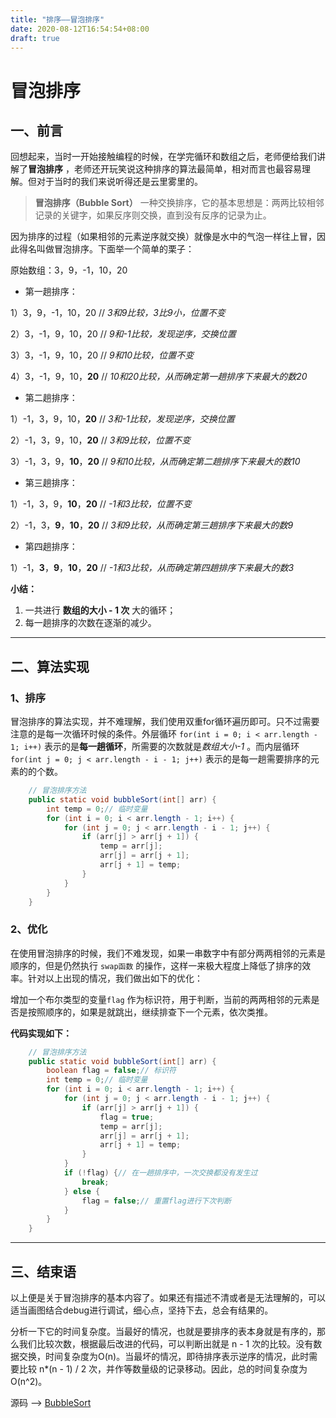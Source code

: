 ```yaml
---
title: "排序——冒泡排序"
date: 2020-08-12T16:54:54+08:00
draft: true
---
```


# 冒泡排序

## 一、前言

回想起来，当时一开始接触编程的时候，在学完循环和数组之后，老师便给我们讲解了**冒泡排序** ，老师还开玩笑说这种排序的算法最简单，相对而言也最容易理解。但对于当时的我们来说听得还是云里雾里的。

>**冒泡排序（Bubble Sort）** 一种交换排序，它的基本思想是：两两比较相邻记录的关键字，如果反序则交换，直到没有反序的记录为止。

因为排序的过程（如果相邻的元素逆序就交换）就像是水中的气泡一样往上冒，因此得名叫做冒泡排序。下面举一个简单的栗子：

原始数组：3，9，-1，10，20 

-    第一趟排序：

1）3，9，-1，10，20 // *3和9比较，3比9小，位置不变*

2）3，-1，9，10，20 // *9和-1比较，发现逆序，交换位置* 

3）3，-1，9，10，20 // *9和10比较，位置不变*

4）3，-1，9，10，**20** // *10和20比较，从而确定第一趟排序下来最大的数20*

-    第二趟排序：

1）-1，3，9，10，**20** // *3和-1比较，发现逆序，交换位置*

2）-1，3，9，10，**20** // *3和9比较，位置不变*

3）-1，3，9，**10**，**20** // *9和10比较，从而确定第二趟排序下来最大的数10*

-    第三趟排序：

1）-1，3，9，**10**，**20** // *-1和3比较，位置不变*

2）-1，3，**9**，**10**，**20** // *3和9比较，从而确定第三趟排序下来最大的数9*

-    第四趟排序：

1）-1，**3**，**9**，**10**，**20** // *-1和3比较，从而确定第四趟排序下来最大的数3*

**小结：**

1.   一共进行 **数组的大小 - 1 次** 大的循环；
2.   每一趟排序的次数在逐渐的减少。

---

## 二、算法实现

### 1、排序

冒泡排序的算法实现，并不难理解，我们使用双重for循环遍历即可。只不过需要注意的是每一次循环时候的条件。外层循环 `for(int i = 0; i < arr.length - 1; i++)` 表示的是**每一趟循环**，所需要的次数就是*数组大小-1* 。而内层循环 `for(int j = 0; j < arr.length - i - 1; j++)`  表示的是每一趟需要排序的元素的的个数。

```java
    // 冒泡排序方法
    public static void bubbleSort(int[] arr) {
        int temp = 0;// 临时变量
        for (int i = 0; i < arr.length - 1; i++) {
            for (int j = 0; j < arr.length - i - 1; j++) {
                if (arr[j] > arr[j + 1]) {
                    temp = arr[j];
                    arr[j] = arr[j + 1];
                    arr[j + 1] = temp;
                }
            }
        }
    }
```

### 2、优化

在使用冒泡排序的时候，我们不难发现，如果一串数字中有部分两两相邻的元素是顺序的，但是仍然执行 `swap函数` 的操作，这样一来极大程度上降低了排序的效率。针对以上出现的情况，我们做出如下的优化：

增加一个布尔类型的变量`flag` 作为标识符，用于判断，当前的两两相邻的元素是否是按照顺序的，如果是就跳出，继续排查下一个元素，依次类推。

**代码实现如下：**

```java
    // 冒泡排序方法
    public static void bubbleSort(int[] arr) {
        boolean flag = false;// 标识符
        int temp = 0;// 临时变量
        for (int i = 0; i < arr.length - 1; i++) {
            for (int j = 0; j < arr.length - i - 1; j++) {
                if (arr[j] > arr[j + 1]) {
                    flag = true;
                    temp = arr[j];
                    arr[j] = arr[j + 1];
                    arr[j + 1] = temp;
                }
            }
            if (!flag) {// 在一趟排序中，一次交换都没有发生过
                break;
            } else {
                flag = false;// 重置flag进行下次判断
            }
        }
    }
```

---

## 三、结束语

以上便是关于冒泡排序的基本内容了。如果还有描述不清或者是无法理解的，可以适当画图结合debug进行调试，细心点，坚持下去，总会有结果的。

分析一下它的时间复杂度。当最好的情况，也就是要排序的表本身就是有序的，那么我们比较次数，根据最后改进的代码，可以判断出就是 n - 1 次的比较。没有数据交换，时间复杂度为O(n)。当最坏的情况，即待排序表示逆序的情况，此时需要比较 n*(n - 1) / 2 次，并作等数量级的记录移动。因此，总的时间复杂度为O(n^2)。

源码 ——> [BubbleSort](https://github.com/QuakeWang/DataStructure/blob/master/src/com/quake/sort/BubbleSort.java)
